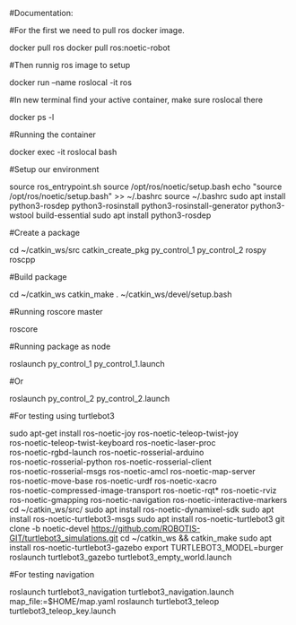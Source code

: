 #Documentation:

#For the first we need to pull ros docker image.

docker pull ros
docker pull ros:noetic-robot

#Then runnig ros image to setup

docker run –name roslocal -it ros

#In new terminal find your active container, make sure roslocal there

docker ps -l

#Running the container

docker exec -it roslocal bash

#Setup our environment

source ros_entrypoint.sh
source /opt/ros/noetic/setup.bash
echo "source /opt/ros/noetic/setup.bash" >> ~/.bashrc
source ~/.bashrc
sudo apt install python3-rosdep python3-rosinstall python3-rosinstall-generator python3-wstool build-essential
sudo apt install python3-rosdep

#Create a package

cd ~/catkin_ws/src
catkin_create_pkg py_control_1 py_control_2 rospy roscpp

#Build package

cd ~/catkin_ws
catkin_make
. ~/catkin_ws/devel/setup.bash

#Running roscore master

roscore

#Running package as node

roslaunch py_control_1 py_control_1.launch

#Or

roslaunch py_control_2 py_control_2.launch

#For testing using turtlebot3

sudo apt-get install ros-noetic-joy ros-noetic-teleop-twist-joy \
ros-noetic-teleop-twist-keyboard ros-noetic-laser-proc \
ros-noetic-rgbd-launch ros-noetic-rosserial-arduino \
ros-noetic-rosserial-python ros-noetic-rosserial-client \
ros-noetic-rosserial-msgs ros-noetic-amcl ros-noetic-map-server \
ros-noetic-move-base ros-noetic-urdf ros-noetic-xacro \
ros-noetic-compressed-image-transport ros-noetic-rqt* ros-noetic-rviz \
ros-noetic-gmapping ros-noetic-navigation ros-noetic-interactive-markers
cd ~/catkin_ws/src/
sudo apt install ros-noetic-dynamixel-sdk
sudo apt install ros-noetic-turtlebot3-msgs
sudo apt install ros-noetic-turtlebot3
git clone -b noetic-devel https://github.com/ROBOTIS-GIT/turtlebot3_simulations.git
cd ~/catkin_ws && catkin_make
sudo apt install ros-noetic-turtlebot3-gazebo
export TURTLEBOT3_MODEL=burger
roslaunch turtlebot3_gazebo turtlebot3_empty_world.launch

#For testing navigation

roslaunch turtlebot3_navigation turtlebot3_navigation.launch map_file:=$HOME/map.yaml
roslaunch turtlebot3_teleop turtlebot3_teleop_key.launch
